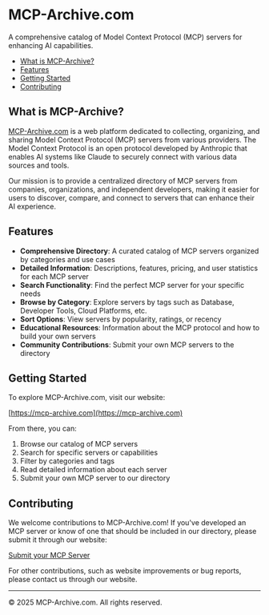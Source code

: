 # MCP-Archive.com

A comprehensive catalog of Model Context Protocol (MCP) servers for enhancing AI capabilities.

* [What is MCP-Archive?](#what-is-mcp-archive)
* [Features](#features)
* [Getting Started](#getting-started)
* [Contributing](#contributing)

## What is MCP-Archive?

[MCP-Archive.com](https://mcp-archive.com) is a web platform dedicated to collecting, organizing, and sharing Model Context Protocol (MCP) servers from various providers. The Model Context Protocol is an open protocol developed by Anthropic that enables AI systems like Claude to securely connect with various data sources and tools.

Our mission is to provide a centralized directory of MCP servers from companies, organizations, and independent developers, making it easier for users to discover, compare, and connect to servers that can enhance their AI experience.

## Features

- **Comprehensive Directory**: A curated catalog of MCP servers organized by categories and use cases
- **Detailed Information**: Descriptions, features, pricing, and user statistics for each MCP server
- **Search Functionality**: Find the perfect MCP server for your specific needs
- **Browse by Category**: Explore servers by tags such as Database, Developer Tools, Cloud Platforms, etc.
- **Sort Options**: View servers by popularity, ratings, or recency
- **Educational Resources**: Information about the MCP protocol and how to build your own servers
- **Community Contributions**: Submit your own MCP servers to the directory


## Getting Started

To explore MCP-Archive.com, visit our website:

[https://mcp-archive.com](https://mcp-archive.com)

From there, you can:

1. Browse our catalog of MCP servers
2. Search for specific servers or capabilities
3. Filter by categories and tags
4. Read detailed information about each server
5. Submit your own MCP server to our directory


## Contributing

We welcome contributions to MCP-Archive.com! If you've developed an MCP server or know of one that should be included in our directory, please submit it through our website:

[Submit your MCP Server](https://mcp-archive.com/submit)

For other contributions, such as website improvements or bug reports, please contact us through our website.

---

© 2025 MCP-Archive.com. All rights reserved.
